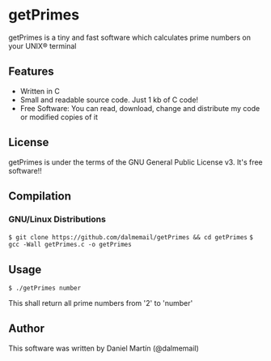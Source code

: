 # getPrimes
getPrimes is a tiny and fast software which calculates prime numbers on your UNIX® terminal

## Features
  - Written in C
  - Small and readable source code. Just 1 kb of C code!
  - Free Software: You can read, download, change and distribute my code or modified copies of it

## License
getPrimes is under the terms of the GNU General Public License v3. It's free software!!

## Compilation
### GNU/Linux Distributions
  `$ git clone https://github.com/dalmemail/getPrimes && cd getPrimes`
  `$ gcc -Wall getPrimes.c -o getPrimes`

## Usage
  `$ ./getPrimes number`

This shall return all prime numbers from '2' to 'number'

## Author
This software was written by Daniel Martín (@dalmemail)
